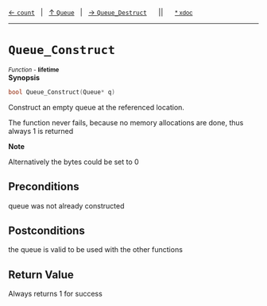 [&#8592; `count`](HTL_queue.t.h--queue--count.md)&nbsp;&nbsp;&nbsp;|&nbsp;&nbsp;&nbsp;[&#8593; `Queue`](HTL_queue.t.h--queue.md)&nbsp;&nbsp;&nbsp;|&nbsp;&nbsp;&nbsp;[&#8594; `Queue_Destruct`](HTL_queue.t.h--queue--queue_destruct.md)&nbsp;&nbsp;&nbsp;&nbsp;&nbsp;&nbsp;||&nbsp;&nbsp;&nbsp;&nbsp;&nbsp;&nbsp;<small>[\* xdoc](../xdoc/HTL_queue.t.h.xmd#L19)</small>
***

# `Queue_Construct`
<small>*Function* - **lifetime**</small>  
**Synopsis**

```cpp
bool Queue_Construct(Queue* q)
```

Construct an empty queue at the referenced location.

The function never fails, because no memory allocations
are done, thus always 1 is returned


**Note**  

Alternatively the bytes could be set to 0


## Preconditions

queue was not already constructed


## Postconditions

the queue is valid to be used with the other functions



## Return Value

Always returns 1 for success


